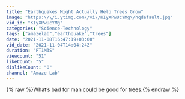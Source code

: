 ```yaml
---
title: "Earthquakes Might Actually Help Trees Grow"
image: "https:\/\/i.ytimg.com\/vi\/KIyXPwUcYMg\/hqdefault.jpg"
vid_id: "KIyXPwUcYMg"
categories: "Science-Technology"
tags: ["amazelab","earthquake","trees"]
date: "2021-11-08T16:47:19+03:00"
vid_date: "2021-11-04T14:04:24Z"
duration: "PT1M3S"
viewcount: "51"
likeCount: "5"
dislikeCount: "0"
channel: "Amaze Lab"
---
```

{% raw %}What’s bad for man could be good for trees.{% endraw %}
